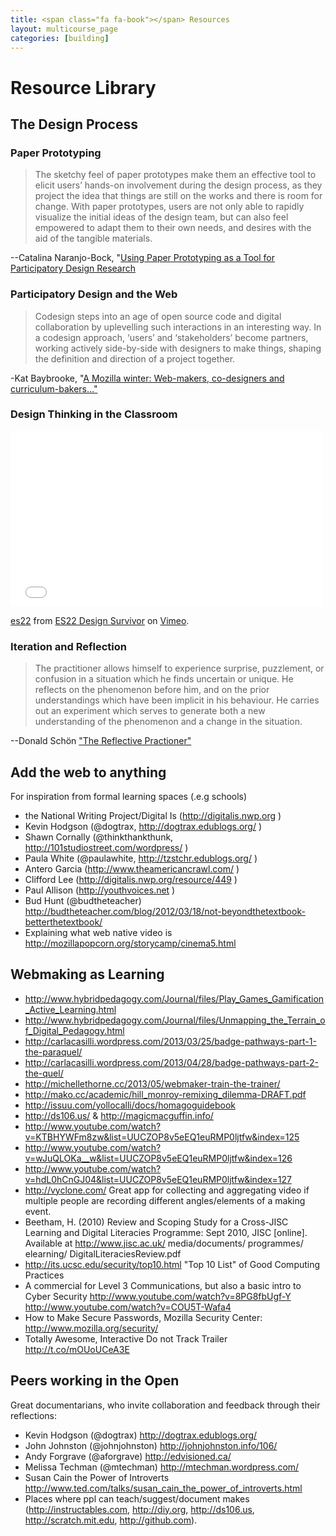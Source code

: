 ```yaml
---
title: <span class="fa fa-book"></span> Resources
layout: multicourse_page
categories: [building]
---
```



# Resource Library 

## The Design Process

### Paper Prototyping
>The sketchy feel of paper prototypes make them an effective tool to elicit users’ hands-on involvement during the design process, as they project the idea that things are still on the works and there is room for change. With paper prototypes, users are not only able to rapidly visualize the initial ideas of the design team, but can also feel empowered to adapt them to their own needs, and desires with the aid of the tangible materials.

--Catalina Naranjo-Bock, "[Using Paper Prototyping as a Tool for Participatory Design Research](http://www.paulolyslager.com/paper-prototyping-tool-participatory-design-research/)

### Participatory Design and the Web
>Codesign steps into an age of open source code and digital collaboration by uplevelling such interactions in an interesting way. In a codesign approach, ‘users’ and ‘stakeholders’ become partners, working actively side-by-side with designers to make things, shaping the definition and direction of a project together.

-Kat Baybrooke, "[A Mozilla winter: Web-makers, co-designers and curriculum-bakers…"](http://blog.kaibray.com/post/76615169574/a-mozilla-winter-web-makers-co-designers-and)

### Design Thinking in the Classroom
<iframe src="//player.vimeo.com/video/83606107" width="500" height="281" frameborder="0" webkitallowfullscreen mozallowfullscreen allowfullscreen></iframe> <p><a href="http://vimeo.com/83606107">es22</a> from <a href="http://vimeo.com/user17467013">ES22 Design Survivor</a> on <a href="https://vimeo.com">Vimeo</a>.</p> <p></p>

### Iteration and Reflection

>The practitioner allows himself to experience surprise, puzzlement, or confusion in a situation which he finds uncertain or unique. He reflects on the phenomenon before him, and on the prior understandings which have been implicit in his behaviour. He carries out an experiment which serves to generate both a new understanding of the phenomenon and a change in the situation.

--Donald Schön ["The Reflective Practioner"](http://infed.org/mobi/donald-schon-learning-reflection-change/) 


## Add the web to anything
For inspiration from formal learning spaces (.e.g schools)

* the National Writing Project/Digital Is (http://digitalis.nwp.org )
* Kevin Hodgson (@dogtrax, http://dogtrax.edublogs.org/ )
* Shawn Cornally (@thinkthankthunk, http://101studiostreet.com/wordpress/ )
* Paula White (@paulawhite, http://tzstchr.edublogs.org/ )
* Antero Garcia (http://www.theamericancrawl.com/ )
* Clifford Lee (http://digitalis.nwp.org/resource/449 )
* Paul Allison (http://youthvoices.net )
* Bud Hunt (@budtheteacher) http://budtheteacher.com/blog/2012/03/18/not-beyondthetextbook-betterthetextbook/
* Explaining what web native video is http://mozillapopcorn.org/storycamp/cinema5.html

## Webmaking as Learning

* http://www.hybridpedagogy.com/Journal/files/Play_Games_Gamification_Active_Learning.html
* http://www.hybridpedagogy.com/Journal/files/Unmapping_the_Terrain_of_Digital_Pedagogy.html
* http://carlacasilli.wordpress.com/2013/03/25/badge-pathways-part-1-the-paraquel/
* http://carlacasilli.wordpress.com/2013/04/28/badge-pathways-part-2-the-quel/
* http://michellethorne.cc/2013/05/webmaker-train-the-trainer/
* http://mako.cc/academic/hill_monroy-remixing_dilemma-DRAFT.pdf
* http://issuu.com/yollocalli/docs/homagoguidebook
* http://ds106.us/ & http://magicmacguffin.info/
* http://www.youtube.com/watch?v=KTBHYWFm8zw&list=UUCZOP8v5eEQ1euRMP0ljtfw&index=125
* http://www.youtube.com/watch?v=wJuQLOKa__w&list=UUCZOP8v5eEQ1euRMP0ljtfw&index=126
* http://www.youtube.com/watch?v=hdL0hCnGJ04&list=UUCZOP8v5eEQ1euRMP0ljtfw&index=127
* http://vyclone.com/ Great app for collecting and aggregating video if multiple people are recording different angles/elements of a making event.
* Beetham, H. (2010) Review and Scoping Study for a Cross-JISC Learning and Digital Literacies Programme: Sept 2010, JISC [online]. Available at http://www.jisc.ac.uk/ media/documents/ programmes/ elearning/ DigitalLiteraciesReview.pdf
* http://its.ucsc.edu/security/top10.html "Top 10 List" of Good Computing Practices
* A commercial for Level 3 Communications, but also a basic intro to Cyber Security http://www.youtube.com/watch?v=8PG8fbUgf-Y
http://www.youtube.com/watch?v=COU5T-Wafa4 
* How to Make Secure Passwords, Mozilla Security Center: http://www.mozilla.org/security/
* Totally Awesome, Interactive Do not Track Trailer http://t.co/mOUoUCeA3E

## Peers working in the Open
Great documentarians, who invite collaboration and feedback through their reflections:

* Kevin Hodgson (@dogtrax) http://dogtrax.edublogs.org/
* John Johnston (@johnjohnston) http://johnjohnston.info/106/
* Andy Forgrave (@aforgrave) http://edvisioned.ca/
* Melissa Techman (@mtechman) http://mtechman.wordpress.com/
* Susan Cain the Power of Introverts  http://www.ted.com/talks/susan_cain_the_power_of_introverts.html
* Places where ppl can teach/suggest/document makes (http://instructables.com, http://diy.org, http://ds106.us, http://scratch.mit.edu, http://github.com).
